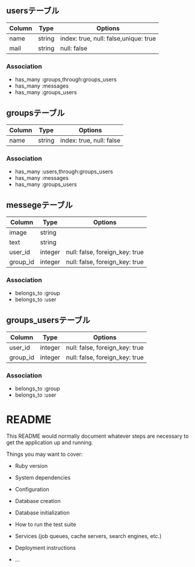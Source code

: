 ## usersテーブル

|Column|Type|Options|
|------|----|-------|
|name|string|index: true, null: false,unique: true|
|mail|string|null: false|

### Association
- has_many :groups,through:groups_users
- has_many :messages  
- has_many :groups_users

## groupsテーブル

|Column|Type|Options|
|------|----|-------|
|name|string|index: true, null: false|

### Association
- has_many :users,through:groups_users
- has_many :messages  
- has_many :groups_users

## messegeテーブル

|Column|Type|Options|
|------|----|-------|
|image|string|
|text|string|
|user_id|integer|null: false, foreign_key: true|
|group_id|integer|null: false, foreign_key: true|

### Association
- belongs_to :group 
- belongs_to :user

## groups_usersテーブル

|Column|Type|Options|
|------|----|-------|
|user_id|integer|null: false, foreign_key: true|
|group_id|integer|null: false, foreign_key: true|

### Association
- belongs_to :group
- belongs_to :user

# README

This README would normally document whatever steps are necessary to get the
application up and running.

Things you may want to cover:

* Ruby version

* System dependencies

* Configuration

* Database creation

* Database initialization

* How to run the test suite

* Services (job queues, cache servers, search engines, etc.)

* Deployment instructions

* ...

